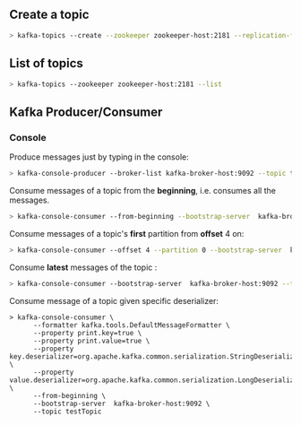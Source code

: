 ## Create a topic

```bash
> kafka-topics --create --zookeeper zookeeper-host:2181 --replication-factor 1 --partitions 1 --topic testTopic
```

## List of topics

```bash
> kafka-topics --zookeeper zookeeper-host:2181 --list
```

## Kafka Producer/Consumer

### Console

Produce messages just by typing in the console:
```bash
> kafka-console-producer --broker-list kafka-broker-host:9092 --topic testTopic
```

Consume messages of a topic from the **beginning**, i.e. consumes all the messages.
```bash
> kafka-console-consumer --from-beginning --bootstrap-server  kafka-broker-host:9092 --topic testTopic
```

Consume messages of a topic's **first** partition from **offset** 4 on:
```bash
> kafka-console-consumer --offset 4 --partition 0 --bootstrap-server  kafka-broker-host:9092 --topic testTopic
```
Consume **latest** messages of the topic :
```bash
> kafka-console-consumer --bootstrap-server  kafka-broker-host:9092 --topic testTopic
```

Consume message of a topic given specific deserializer: 
```
> kafka-console-consumer \
      --formatter kafka.tools.DefaultMessageFormatter \
      --property print.key=true \
      --property print.value=true \
      --property key.deserializer=org.apache.kafka.common.serialization.StringDeserializer \
      --property value.deserializer=org.apache.kafka.common.serialization.LongDeserializer \
      --from-beginning \
      --bootstrap-server  kafka-broker-host:9092 \
      --topic testTopic
```

